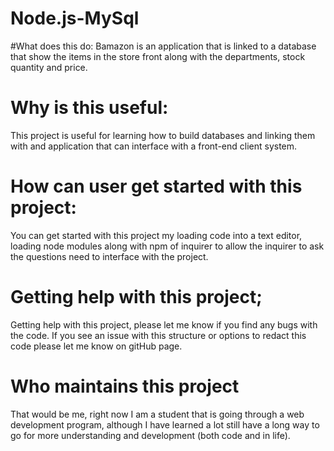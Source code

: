 # Node.js-MySql


#What does this do:
Bamazon is an application that is linked to a database that show the items in the store front along with the departments, stock quantity and price.

# Why is this useful:
This project is useful for learning how to build databases and linking them with and application that can interface with a front-end client system.
# How can user get started with this project:
You can get started with this project my loading code into a text editor, loading node modules  along with npm of inquirer to allow the inquirer to ask the questions need to interface with the project.

# Getting help with this project;
Getting help with this project, please let me know if you find any bugs with the code. If you see an issue with this structure or options to redact this code please let me know on gitHub page.

# Who maintains this project
That would be me, right now I am a student that is going through a web development program, although I have learned a lot still have a long way to go for more understanding and development (both code and in life).

